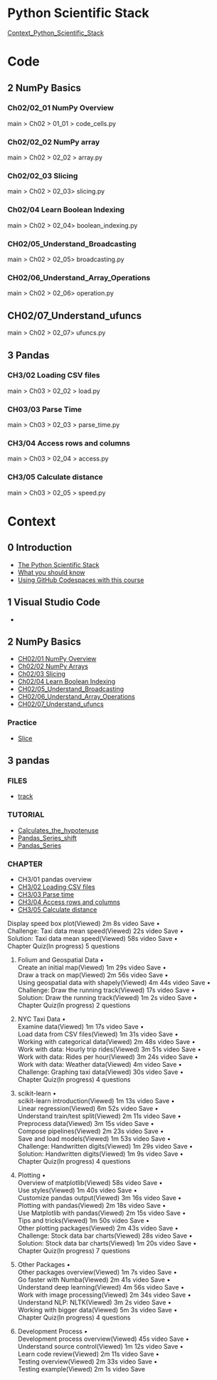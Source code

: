 # Python Scientific Stack
[Context_Python_Scientific_Stack](./../../Context_Python_Scientific_Stack.md)


# Code 
## 2 NumPy Basics
### Ch02/02_01 NumPy Overview 
main > Ch02 > 01_01 > code_cells.py

### Ch02/02_02 NumPy array
main > Ch02 > 02_02 > array.py

### Ch02/02_03 Slicing
main > Ch02 > 02_03> slicing.py

### Ch02/04 Learn Boolean Indexing
main > Ch02 > 02_04> boolean_indexing.py

### CH02/05_Understand_Broadcasting
main > Ch02 > 02_05> broadcasting.py

### CH02/06_Understand_Array_Operations
main > Ch02 > 02_06> operation.py

## CH02/07_Understand_ufuncs
main > Ch02 > 02_07> ufuncs.py

## 3 Pandas
### CH3/02 Loading CSV files 
main > Ch03 > 02_02 > load.py

### CH03/03 Parse Time 
main > Ch03 > 02_03 > parse_time.py

### CH3/04 Access rows and columns
main > Ch03 > 02_04 > access.py

### CH3/05 Calculate distance
main > Ch03 > 02_05 > speed.py

# Context
## 0 Introduction
* [The Python Scientific Stack](./Python_Scientific_Stack/introduction/the-python-scientific-stack.md)
* [What you should know](./Python_Scientific_Stack/introduction/what-you-should-know.md)
* [Using GitHub Codespaces with this course](./Python_Scientific_Stack/introduction/using-gitHub-codespaces-with-this-course.md)

## 1 Visual Studio Code
*

## 2 NumPy Basics
* [CH02/01 NumPy Overview](./Python_Scientific_Stack/numpy-basics/CH02_01_NumPy_Overview.ipynb) 
* [Ch02/02 NumPy Arrays](./Python_Scientific_Stack/numpy-basics/Ch02_02_NumPy_Arrays.ipynb) 
* [Ch02/03 Slicing](./Python_Scientific_Stack/numpy-basics/Ch02_03_Slicing.ipynb) 
* [Ch02/04 Learn Boolean Indexing](./Python_Scientific_Stack/numpy-basics/Ch02_04_Learn_Boolean_Indexing.ipynb)
* [CH02/05_Understand_Broadcasting](./Python_Scientific_Stack/numpy-basics/CH02_05_Understand_Broadcasting.ipynb)
* [CH02/06_Understand_Array_Operations](./Python_Scientific_Stack/numpy-basics/CH02_06_Understand_Array_Operations.ipynb)
* [CH02/07_Understand_ufuncs](./Python_Scientific_Stack/numpy-basics/CH02_07_Understand_ufuncs.ipynb)
### Practice
* [Slice](./Python_Scientific_Stack/numpy-basics/practice/slice.ipynb) 


## 3 pandas
### FILES
* [track](./Python_Scientific_Stack/pandas/track.csv) 
  
### TUTORIAL
* [Calculates_the_hypotenuse](./Python_Scientific_Stack/pandas/Calculates_the_hypotenuse.ipynb) 
* [Pandas_Series_shift](./Python_Scientific_Stack/pandas/Pandas_Series_shift.ipynb) 
* [Pandas_Series](./Python_Scientific_Stack/pandas/Pandas_Series.ipynb) 

### CHAPTER
* CH3/01 pandas overview       
* [CH3/02 Loading CSV files](./Python_Scientific_Stack/pandas/CH03_02_Loading_CSV_Files.ipynb)        
* [CH3/03 Parse time](./Python_Scientific_Stack/pandas/CH03_03_Parse_Time.ipynb)       
* [CH3/04 Access rows and columns](./Python_Scientific_Stack/pandas/03_04_Access_rows_and_columns.ipynb)     
* [CH3/05 Calculate distance](./Python_Scientific_Stack/pandas/03_05_Calculate_distance.ipynb)


Display speed box plot(Viewed)
2m 8s video
Save
•	
Challenge: Taxi data mean speed(Viewed)
22s video
Save
•	
Solution: Taxi data mean speed(Viewed)
58s video
Save
•	
Chapter Quiz(In progress)
5 questions

1. Folium and Geospatial Data
•	
Create an initial map(Viewed)
1m 29s video
Save
•	
Draw a track on map(Viewed)
2m 56s video
Save
•	
Using geospatial data with shapely(Viewed)
4m 44s video
Save
•	
Challenge: Draw the running track(Viewed)
17s video
Save
•	
Solution: Draw the running track(Viewed)
1m 2s video
Save
•	
Chapter Quiz(In progress)
2 questions

1. NYC Taxi Data
•	
Examine data(Viewed)
1m 17s video
Save
•	
Load data from CSV files(Viewed)
1m 31s video
Save
•	
Working with categorical data(Viewed)
2m 48s video
Save
•	
Work with data: Hourly trip rides(Viewed)
3m 51s video
Save
•	
Work with data: Rides per hour(Viewed)
3m 24s video
Save
•	
Work with data: Weather data(Viewed)
4m video
Save
•	
Challenge: Graphing taxi data(Viewed)
30s video
Save
•	
Chapter Quiz(In progress)
4 questions

1. scikit-learn
•	
scikit-learn introduction(Viewed)
1m 13s video
Save
•	
Linear regression(Viewed)
6m 52s video
Save
•	
Understand train/test split(Viewed)
2m 11s video
Save
•	
Preprocess data(Viewed)
3m 15s video
Save
•	
Compose pipelines(Viewed)
2m 23s video
Save
•	
Save and load models(Viewed)
1m 53s video
Save
•	
Challenge: Handwritten digits(Viewed)
1m 29s video
Save
•	
Solution: Handwritten digits(Viewed)
1m 9s video
Save
•	
Chapter Quiz(In progress)
4 questions

1. Plotting
•	
Overview of matplotlib(Viewed)
58s video
Save
•	
Use styles(Viewed)
1m 40s video
Save
•	
Customize pandas output(Viewed)
3m 16s video
Save
•	
Plotting with pandas(Viewed)
2m 18s video
Save
•	
Use Matplotlib with pandas(Viewed)
2m 15s video
Save
•	
Tips and tricks(Viewed)
1m 50s video
Save
•	
Other plotting packages(Viewed)
2m 43s video
Save
•	
Challenge: Stock data bar charts(Viewed)
28s video
Save
•	
Solution: Stock data bar charts(Viewed)
1m 20s video
Save
•	
Chapter Quiz(In progress)
7 questions

1. Other Packages
•	
Other packages overview(Viewed)
1m 7s video
Save
•	
Go faster with Numba(Viewed)
2m 41s video
Save
•	
Understand deep learning(Viewed)
4m 56s video
Save
•	
Work with image processing(Viewed)
2m 34s video
Save
•	
Understand NLP: NLTK(Viewed)
3m 2s video
Save
•	
Working with bigger data(Viewed)
5m 3s video
Save
•	
Chapter Quiz(In progress)
4 questions

1. Development Process
•	
Development process overview(Viewed)
45s video
Save
•	
Understand source control(Viewed)
1m 12s video
Save
•	
Learn code review(Viewed)
2m 11s video
Save
•	
Testing overview(Viewed)
2m 33s video
Save
•	
Testing example(Viewed)
2m 1s video
Save
